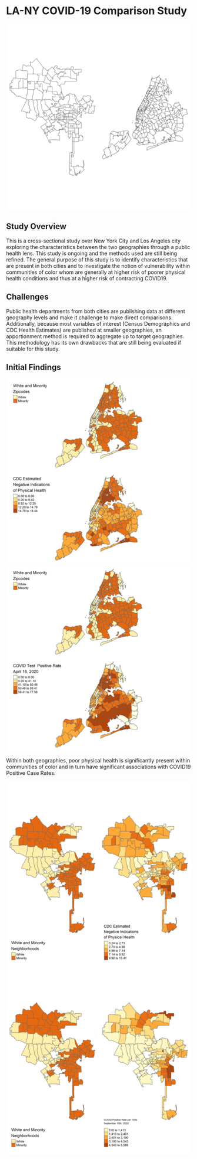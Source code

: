 # LA-NY COVID-19 Comparison Study
![alt text](images/la-ny.png)

## Study Overview
This is a cross-sectional study over New York City and Los Angeles city exploring the characteristics between the two geographies through a public health lens. This study is ongoing and the methods used are still being refined. The general purpose of this study is to identify characteristics that are present in both cities and to investigate the notion of vulnerability within communities of color whom are generally at higher risk of poorer physical health conditions and thus at a higher risk of contracting COVID19.

## Challenges
Public health departments from both cities are publishing data at different geography levels and make it challenge to make direct comparisons. Additionally, because most variables of interest (Census Demographics and CDC Health Estimates) are published at smaller geographies, an apportionment method is required to aggregate up to target geographies. This methodology has its own drawbacks that are still being evaluated if suitable for this study. 

## Initial Findings

![alt text](images/ny-minority-phlth.png)
![alt text](images/ny-minority-covid.png)

Within both geographies, poor physical health is significantly present within communities of color and in turn have significant associations with COVID19 Positive Case Rates.

![alt text](images/la-minority-phlth.png)
![alt text](images/la-minority-covid.png)


